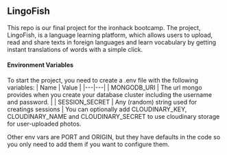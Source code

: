 ## LingoFish
This repo is our final project for the ironhack bootcamp. The project, LingoFish, is a language learning platform, which allows users to upload, read and share texts in foreign languages and learn vocabulary by getting instant translations of words with a simple click.

#### Environment Variables
To start the project, you need to create a .env file with the following variables:
 | Name | Value | 
 |---|---|
 | MONGODB_URI | The url mongo provides when you create your database cluster including the username and password. | 
 | SESSION_SECRET | Any (random) string used for creatings sessions | 
You can optionally add CLOUDINARY_KEY, CLOUDINARY_NAME and CLOUDINARY_SECRET to use cloudinary storage for user-uploaded photos.

Other env vars are PORT and ORIGIN, but they have defaults in the code so you only need to add them if you want to configure them.
